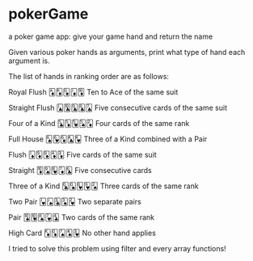 # pokerGame

a poker game app: give your game hand and return the name

Given various poker hands as arguments, print what type of hand each argument is.

The list of hands in ranking order are as follows:

Royal Flush	🃁🃎🃍🃋🃊	Ten to Ace of the same suit

Straight Flush	🃛🃚🃙🃘🃗	Five consecutive cards of the same suit

Four of a Kind	🃕🃅🂵🂥🃂	Four cards of the same rank

Full House	🂦🂶🃆🃞🂾	Three of a Kind combined with a Pair

Flush	🃋🃉🃈🃄🃃	Five cards of the same suit

Straight	🃊🂩🂸🃇🃖	Five consecutive cards

Three of a Kind	🃝🂭🂽🂹🂢	Three cards of the same rank

Two Pair	🂻🂫🃓🂣🂲	Two separate pairs

Pair	🂪🂺🂨🂷🃔	Two cards of the same rank

High Card	🃎🃍🂧🂤🂳	No other hand applies

I tried to solve this problem using filter and every array functions!
